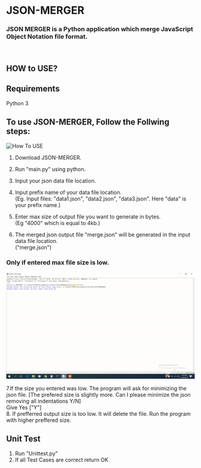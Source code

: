 # JSON-MERGER
### JSON MERGER is a Python application which merge JavaScript Object Notation file format.
</br>


## HOW to USE?
## Requirements
   Python 3
</br>

## To use JSON-MERGER, Follow the Follwing steps: </br>
 ![How To USE](how_to_use_demo.gif)


1. Download JSON-MERGER.</br>
 
2. Run "main.py" using python.</br>

3. Input your json data file location.</br>
  
 4. Input prefix name of your data file location. </br>
  (Eg. Input files: "data1.json", "data2.json", "data3.json". Here "data" is your prefix name.)</br>
  
5. Enter max size of output file you want to generate in bytes.</br>
  (Eg "4000" which is equal to 4kb.)</br>
 
6. The merged json output file "merge.json" will be generated in the input data file location.</br>
 ("merge.json")</br>
 

  
  ### Only if entered max file size is low.</br>
  
   ![How To USE](low_size_demo.gif)
   
   
  7.If the size you entered was low. The program will ask for minimizing the json file.
  [The prefered size is slightly more. Can I please minimize the json removing all indentations Y/N]</br>
   Give Yes ["Y"]</br>
  8. If prefferred output size is too low. It will delete the file. Run the program with higher preffered size.</br>
  
  
   ## Unit Test
   1. Run "Unittest.py"
   2. If all Test Cases are correct return OK
   
